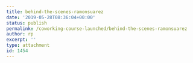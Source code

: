 ```yaml
---
title: behind-the-scenes-ramonsuarez
date: '2019-05-28T08:36:04+00:00'
status: publish
permalink: /coworking-course-launched/behind-the-scenes-ramonsuarez
author: rp
excerpt: ''
type: attachment
id: 1454
---
```

<!DOCTYPE html PUBLIC "-//W3C//DTD HTML 4.0 Transitional//EN" "http://www.w3.org/TR/REC-html40/loose.dtd">
<?xml encoding="UTF-8">
